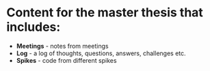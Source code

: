 # Content for the master thesis that includes:

* **Meetings** - notes from meetings
* **Log** - a log of thoughts, questions, answers, challenges etc.
* **Spikes** - code from different spikes

